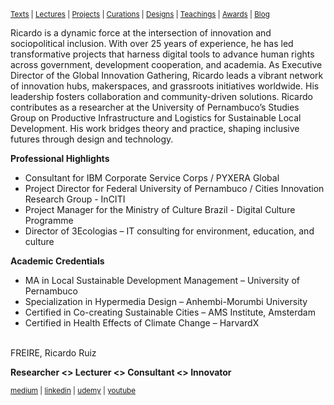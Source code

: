 

<small>[Texts](texts.html) | [Lectures](lectures.html) | [Projects](projects.html) | [Curations](curation.html) | [Designs](designs.html) | [Teachings](teachings.html) | [Awards](awards.html) | <a href="https://readruiz.medium.com/" target="_blank">Blog</a></small>

Ricardo is a dynamic force at the intersection of innovation and sociopolitical inclusion. With over 25 years of experience, he has led transformative projects that harness digital tools to advance human rights across government, development cooperation, and academia. As Executive Director of the Global Innovation Gathering, Ricardo leads a vibrant network of innovation hubs, makerspaces, and grassroots initiatives worldwide. His leadership fosters collaboration and community-driven solutions. Ricardo contributes as a researcher at the University of Pernambuco’s Studies Group on Productive Infrastructure and Logistics for Sustainable Local Development. His work bridges theory and practice, shaping inclusive futures through design and technology.

**Professional Highlights**
- Consultant for IBM Corporate Service Corps / PYXERA Global
- Project Director for Federal University of Pernambuco / Cities Innovation Research Group - InCITI
- Project Manager for the Ministry of Culture Brazil - Digital Culture Programme
- Director of 3Ecologias – IT consulting for environment, education, and culture

**Academic Credentials**
- MA in Local Sustainable Development Management – University of Pernambuco
- Specialization in Hypermedia Design – Anhembi-Morumbi University
- Certified in Co-creating Sustainable Cities – AMS Institute, Amsterdam
- Certified in Health Effects of Climate Change – HarvardX

<br>
FREIRE, Ricardo Ruiz

**Researcher <> Lecturer <> Consultant <> Innovator**

<small>[medium](http://medium.com/@readruiz/) | [linkedin](https://www.linkedin.com/in/ricardoruizfreire/) | [udemy](https://www.udemy.com/user/ricardo-ruiz-freire-2/) | [youtube](https://www.youtube.com/channel/UCiYmPKUDiuqjCEqM_6taKGg)</small>
